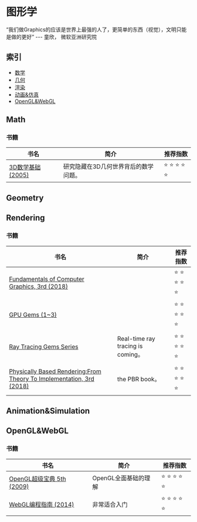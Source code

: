 # 图形学

“我们做Graphics的应该是世界上最强的人了，更简单的东西（视觉），文明只能是做的更好” --- 童欣， 微软亚洲研究院

## 索引

* [数学](#Math)
* [几何](#Geometry)
* [渲染](#Rendering)
* [动画&仿真](#Animation&Simulation)
* [OpenGL&WebGL](#OpenGL&WebGL)

## Math

### 书籍
| 书名  | 简介 | 推荐指数 |
| ------------- | ------------- | ------------- |
| 	[3D数学基础 (2005)](https://book.douban.com/subject/1400419/)  | 研究隐藏在3D几何世界背后的数学问题。 | :star: :star: :star: :star: :star:|

## Geometry

## Rendering

### 书籍
| 书名  | 简介 | 推荐指数 |
| ------------- | ------------- | ------------- |
| 	[Fundamentals of Computer Graphics, 3rd (2018)](http://libgen.rs/search.php?req=Fundamentals+of+Computer+Graphics&open=0&res=25&view=simple&phrase=1&column=def)  |  | :star: :star: :star: :star: :star:|
| 	[GPU Gems (1~3)](https://developer.nvidia.com/gpugems/gpugems/contributors)  |   | :star: :star: :star: :star: :star:|
| 	[Ray Tracing Gems Series](https://www.realtimerendering.com/raytracinggems/) | Real-time ray tracing is coming。 | :star: :star: :star: :star: :star:|
| 	[Physically Based Rendering:From Theory To Implementation, 3rd (2018)](https://www.pbr-book.org/3ed-2018/contents)  | the PBR book。  | :star: :star: :star: :star: :star:|

## Animation&Simulation

## OpenGL&WebGL

### 书籍
| 书名  | 简介 | 推荐指数 |
| ------------- | ------------- | ------------- |
| 	[OpenGL超级宝典 5th (2009)](http://libgen.rs/search.php?req=OpenGL+SuperBible+%3A+Comprehensive+Tutorial+and+Reference&open=0&res=25&view=simple&phrase=1&column=def)  | OpenGL全面基础的理解  | :star: :star: :star: :star: :star:|
| 	[WebGL编程指南 (2014)](https://book.douban.com/subject/25909351/)  | 非常适合入门  | :star: :star: :star: :star: :star:|
